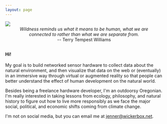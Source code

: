 ```yaml
---
layout: page
---
```

<img src="{{site.baseurl}}/img/refuge.png">

<div style="margin: 0 auto 30px ;text-align:center; max-width: 450px;"><em>Wildness reminds us what it means to be human, what we are connected to rather than what we are separate from.</em> <br />-- Terry Tempest Williams</div>

#### Hi!

My goal is to build networked sensor hardware to collect data about the natural environment, and then visualize that data on the web or (eventually) in an immersive way through virtual or augmented reality so that people can better understand the effect of human development on the natural world.

Besides being a freelance hardware developer, I'm an outdoorsy Oregonian. I'm really interested in taking lessons from ecology, philosophy, and natural history to figure out how to live more responsibly as we face the major social, political, and economic shifts coming from climate change.

I'm not on social media, but you can email me at jenner@wickerbox.net.

